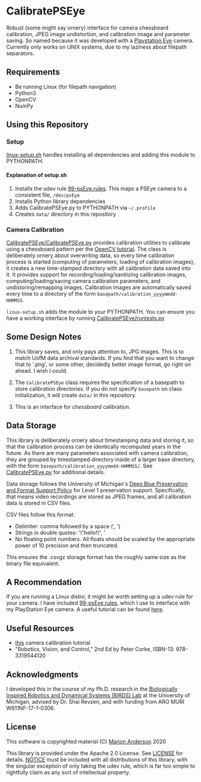 # CalibratePSEye
Robust (some might say ornery) interface for camera chessboard calibration, JPEG image undistortion, and calibration image and parameter saving. So named because it was developed with a [Playstation Eye](https://en.wikipedia.org/wiki/PlayStation_Eye) camera. Currently only works on UNIX systems, due to my laziness about filepath separators.

## Requirements
* Be running Linux (for filepath navigation)
* Python3
* OpenCV
* NumPy

## Using this Repository

### Setup
[linux-setup.sh](linux-setup.sh) handles installing all dependencies and adding this module to PYTHONPATH.

#### Explanation of setup.sh
1. Installs the udev rule [99-psEye.rules](99-psEye.rules). This maps a PSEye camera to a consistent file, `/dev/psEye`
2. Installs Python library dependencies
3. Adds CalibratePSEye.py to PYTHONPATH via `~/.profile`
4. Creates `data/` directory in this repository

### Camera Calibration
[CalibratePSEye/CalibratePSEye.py](CalibratePSEye/CalibratePSEye.py) provides calibration utilities to calibrate using a chessboard pattern per the [OpenCV tutorial](https://docs.opencv.org/master/dc/dbb/tutorial_py_calibration.html). The class is deliberately ornery about overwriting data, so every time calibration process is started (computing of parameters, loading of calibration images), it creates a new time-stamped directory with all calibration data saved into it. It provides support for recording/loading/sanitizing calibration images, computing/loading/saving camera calibration parameters, and undistoring/remapping images. Calibration images are automatically saved every time to a directory of the form `basepath/calibration_yyyymmdd-HHMMSS`.

`linux-setup.sh` adds the module to your PYTHONPATH. You can ensure you have a working interface by running [CalibratePSEye/runtests.py](CalibratePSEye/runtests.py)

## Some Design Notes

1. This library saves, and only pays attention to, JPG images. This is to match UofM data archival standards. If you find that you want to change that to '.png', or some other, decidedly better image format, go right on ahead. I wish I could.

2. The `CalibratePSEye` class requires the specification of a basepath to store calibration directories. If you do not specify `basepath` on class initialization, it will create `data/` in this repository.

3. This is an interface for *chessboard* calibration.


## Data Storage
This library is deliberately ornery about timestamping data and storing it, so that the calibration process can be identically recomputed years in the future. As there are many parameters associated with camera calibration, they are grouped by timestamped directory inside of a larger base directory, with the form `basepath/calibration_yyyymmdd-HHMMSS/`. See [CalibratePSEye.py](CalibratePSEye.py) for additional details.

Data storage follows the University of Michigan's [Deep Blue Preservation and Format Support Policy](https://deepblue.lib.umich.edu/static/about/deepbluepreservation.html) for Level 1 preservation support. Specifically, that means video recordings are stored as JPEG frames, and all calibration data is stored in CSV files.

CSV files follow this format:
* Delimiter: comma followed by a space (', ')
* Strings in double quotes: '\\"hello!\\", '
* No floating point numbers. All floats should be scaled by the appropriate power of 10 precision and then truncated.

This ensures the .csvgz storage format has the roughly same size as the binary file equivalent.

## A Recommendation
If you are running a Linux distro, it might be worth setting up a udev rule for your camera. I have included [99-psEye.rules](99-psEye.rules), which I use to interface with my PlayStation Eye camera. A useful tutorial can be found [here](https://www.thegeekdiary.com/beginners-guide-to-udev-in-linux/).

## Useful Resources
* [this](https://docs.opencv.org/3.2.0/dc/dbb/tutorial_py_calibration.html) camera calibration tutorial
* "Robotics, Vision, and Control," 2nd Ed by Peter Corke, ISBN-13: 978-3319544120

## Acknowledgments
I developed this in the course of my Ph.D. research in the [Biologically Inspired Robotics and Dynamical Systems (BIRDS) Lab](https://birds.eecs.umich.edu/index.html) at the University of Michigan, advised by Dr. Shai Revzen, and with funding from ARO MURI W911NF-17-1-0306.

## License
This software is copyrighted material (C) [Marion Anderson](https://github.com/lowdrant) 2020

This library is provided under the Apache 2.0 License. See [LICENSE](LICENSE) for details.
[NOTICE](NOTICE) must be included with all distributions of this library, with the singular exception of only taking the udev rule, which is far too simple to rightfully claim as any sort of intellectual property.

